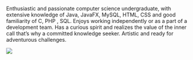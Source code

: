 Enthusiastic and passionate computer science undergraduate, with extensive knowledge of Java, JavaFX, MySQL, HTML, CSS and good familiarity of C, PHP , SQL. Enjoys working independently or as a part of a development team. Has a curious spirit and realizes the value of the inner call that’s why a committed knowledge seeker. Artistic and ready for adventurous challenges.
<div>
    <img align=center src="https://github-readme-stats.vercel.app/api/top-langs/?username=sondosaabed&layout=compact&show_icons=true&title_color=ffffff&icon_color=34abeb&text_color=daf7dc&bg_color=151515"/>
</div>

 <!---
sondosaabed/sondosaabed is a ✨ special ✨ repository because its `README.md` (this file) appears on your GitHub profile.
You can click the Preview link to take a look at your changes.
--->
